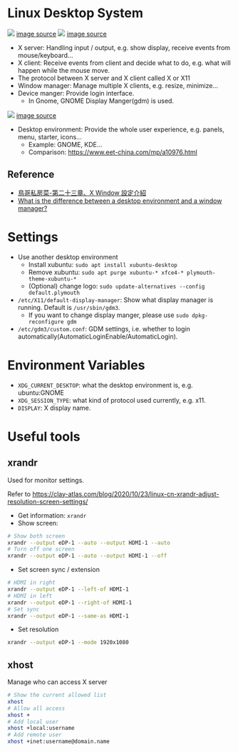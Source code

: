 # Linux Desktop System

![](https://www.cv.nrao.edu/~pmurphy/Talks/gnome/gnome-fig1.png)
[image source](https://www.cv.nrao.edu/~pmurphy/Talks/gnome/allparts.shtml)
![](https://i.stack.imgur.com/MAB7Y.png)
[image source](https://qastack.cn/unix/345344/difference-between-xorg-and-gnome-kde-xfce)

* X server: Handling input / output, e.g. show display, receive events from mouse/keyboard...
* X client: Receive events from client and decide what to do, e.g. what will happen while the mouse move.
* The protocol between X server and X client called X or X11
* Window manager: Manage multiple X clients, e.g. resize, minimize...
* Device manger: Provide login interface.
  - In Gnome, GNOME Display Manger(gdm) is used.

![](https://www.cv.nrao.edu/~pmurphy/Talks/gnome/gnome-fig2.png)
[image source](https://www.cv.nrao.edu/~pmurphy/Talks/gnome/allparts.shtml)

* Desktop environment: Provide the whole user experience, e.g. panels, menu, starter, icons...
  - Example: GNOME, KDE...
  - Comparison: https://www.eet-china.com/mp/a10976.html

## Reference
* [鳥哥私房菜-第二十三章、X Window 設定介紹](http://linux.vbird.org/linux_basic/0590xwindow.php)
* [What is the difference between a desktop environment and a window manager?](https://askubuntu.com/questions/18078/what-is-the-difference-between-a-desktop-environment-and-a-window-manager)

# Settings

* Use another desktop environment
  - Install xubuntu: `sudo apt install xubuntu-desktop`
  - Remove xubuntu: `sudo apt purge xubuntu-* xfce4-* plymouth-theme-xubuntu-*`
  - (Optional) change logo: `sudo update-alternatives --config default.plymouth`
* `/etc/X11/default-display-manager`: Show what display manager is running. Default is `/usr/sbin/gdm3`.
  - If you want to change display manger, please use `sudo dpkg-reconfigure gdm`
* `/etc/gdm3/custom.conf`: GDM settings, i.e. whether to login automatically(AutomaticLoginEnable/AutomaticLogin).

# Environment Variables

* `XDG_CURRENT_DESKTOP`: what the desktop environment is, e.g. ubuntu:GNOME
* `XDG_SESSION_TYPE`: what kind of protocol used currently, e.g. x11.
* `DISPLAY`: X display name.

# Useful tools

## xrandr

Used for monitor settings.

Refer to https://clay-atlas.com/blog/2020/10/23/linux-cn-xrandr-adjust-resolution-screen-settings/

* Get information: `xrandr`
* Show screen:
```bash
# Show both screen
xrandr --output eDP-1 --auto --output HDMI-1 --auto
# Turn off one screen
xrandr --output eDP-1 --auto --output HDMI-1 --off
```
* Set screen sync / extension
```bash
# HDMI in right
xrandr --output eDP-1 --left-of HDMI-1
# HDMI in left
xrandr --output eDP-1 --right-of HDMI-1
# Set sync
xrandr --output eDP-1 --same-as HDMI-1
```
* Set resolution
```bash
xrandr --output eDP-1 --mode 1920x1080
```

## xhost

Manage who can access X server

```bash
# Show the current allowed list
xhost
# Allow all access
xhost +
# Add local user
xhost +local:username
# Add remote user
xhost +inet:username@domain.name
```
